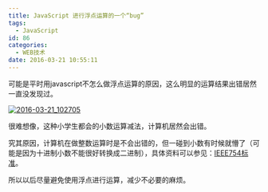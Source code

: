 ```yaml
---
title: JavaScript 进行浮点运算的一个“bug”
tags:
  - JavaScript
id: 86
categories:
  - WEB技术
date: 2016-03-21 10:55:11
---
```


可能是平时用javascript不怎么做浮点运算的原因，这么明显的运算结果出错居然一直没发现过。
<!--more-->
[![2016-03-21_102705](http://www.mddup.com/wp-content/uploads/2016/03/2016-03-21_102705.png)](http://www.mddup.com/wp-content/uploads/2016/03/2016-03-21_102705.png)

很难想像，这种小学生都会的小数运算减法，计算机居然会出错。

究其原因，计算机在做整数运算时是不会出错的，但一碰到小数有时候就懵了（可能是因为十进制小数不能很好转换成二进制），具体资料可以参见：[IEEE754标准](http://baike.baidu.com/view/1698149.htm?fromtitle=IEEE754%E6%A0%87%E5%87%86&amp;fromid=10427270&amp;type=syn "IEEE754%E6%A0%87%E5%87%86&amp;fromid=10427270&amp;type=syn")。

所以以后尽量避免使用浮点进行运算，减少不必要的麻烦。